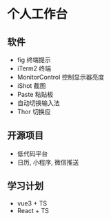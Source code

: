 # 个人工作台

## 软件
- fig 终端提示
- iTerm2 终端
- MonitorControl 控制显示器亮度
- iShot 截图
- Paste 粘贴板
- 自动切换输入法
- Thor 切换应

## 开源项目
- 低代码平台
- 日历, 小程序, 微信推送

## 学习计划
- vue3 + TS
- React + TS